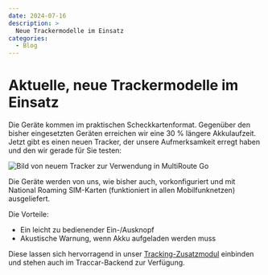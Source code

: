 ```yaml
---
date: 2024-07-16
description: >
  Neue Trackermodelle im Einsatz
categories:
  - Blog
---
```


# Aktuelle, neue Trackermodelle im Einsatz

Die Geräte kommen im praktischen Scheckkartenformat. Gegenüber den bisher eingesetzten Geräten erreichen wir eine 30 % längere Akkulaufzeit. 
Jetzt gibt es einen neuen Tracker, der unsere Aufmerksamkeit erregt haben und den wir gerade für Sie testen:
<!-- more -->

![Bild von neuem Tracker zur Verwendung in MultiRoute Go](https://github.com/user-attachments/assets/bbe15138-eae6-46c9-9b87-385fb7fdf267 "Neue Tracker für MultiRoute Go!")

Die Geräte werden von uns, wie bisher auch, vorkonfiguriert und mit National Roaming SIM-Karten (funktioniert in allen Mobilfunknetzen) ausgeliefert.



Die Vorteile:
- Ein leicht zu bedienender Ein-/Ausknopf
- Akustische Warnung, wenn Akku aufgeladen werden muss

Diese lassen sich hervorragend in unser [Tracking-Zusatzmodul](https://go.multiroute.de/handbuch/zusatzmodule/#tracking) einbinden und stehen auch im Traccar-Backend zur Verfügung.





